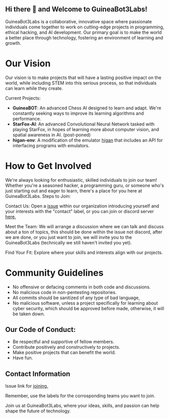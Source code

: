 ## Hi there 👋 and Welcome to GuineaBot3Labs!

GuineaBot3Labs is a collaborative, innovative space where passionate individuals come together to work on cutting-edge projects in programming, ethical hacking, and AI development. Our primary goal is to make the world a better place through technology, fostering an environment of learning and growth.

# Our Vision

Our vision is to make projects that will have a lasting positive impact on the world, while including STEM into this serious process, so that individuals can learn while they create.

Current Projects:

- **GuineaBOT**: An advanced Chess AI designed to learn and adapt. We're constantly seeking ways to improve its learning algorithms and performance.
- **StarFox-AI**: An advanced Convolutional Neural Network tasked with playing StarFox, in hopes of learning more about computer vision, and spatial awareness in AI. (post-poned)
- **higan-env**: A modification of the emulator [higan][higan-link] that includes an API for interfacing programs with emulators.


# How to Get Involved

We're always looking for enthusiastic, skilled individuals to join our team! Whether you're a seasoned hacker, a programming guru, or someone who's just starting out and eager to learn, there's a place for you here at GuineaBot3Labs.
Steps to Join:

Contact Us: Open a [issue][issue-link] within our organization introducing yourself and your interests with the "contact" label, or you can join or discord server [here.][discord-link]

Meet the Team: We will arrange a discussion where we can talk and discuss about a ton of topics, this should be done within the issue not discord, after we are done, or you just want to join, we will invite you to the GuineaBot3Labs (technically we still haven't invited you yet).

Find Your Fit: Explore where your skills and interests align with our projects.

# Community Guidelines

- No offensive or defacing comments in both code and discussions.
- No malicious code in non-pentesting repositories.
- All commits should be sanitized of any type of bad language,
- No malicious software, unless a project specifically for learning about cyber security, which should be approved before made, otherwise, it will be taken down.

## Our Code of Conduct:

- Be respectful and supportive of fellow members.
- Contribute positively and constructively to projects.
- Make positive projects that can benefit the world.
- Have fun.

## Contact Information

Issue link for [joining.][issue-link]

Remember, use the labels for the corrosponding teams you want to join.


Join us at GuineaBot3Labs, where your ideas, skills, and passion can help shape the future of technology.


[issue-link]: https://github.com/GuineaBot3Labs/join/issues/new
[discord-link]: https://discord.gg/z5raVHz35N
[higan-link]: https://github.com/higan-emu/higan

